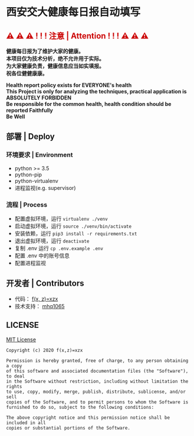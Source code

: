 # 西安交大健康每日报自动填写
## <font color="#c00">⚠ ⚠ ⚠ ! ! ! 注意 | Attention ! ! ! ⚠ ⚠ ⚠</font>
**健康每日报为了维护大家的健康。**  
**本项目仅为技术分析，绝不允许用于实际。**  
**为大家健康负责，健康信息应当如实填报。**  
**祝各位健健康康。**  

**Health report policy exists for EVERYONE's health**  
**This Project is only for analyzing the techniques, practical application is ABSOLUTELY FORBIDDEN**  
**Be responsible for the common health, health condition should be reported Faithfully**  
**Be Well**  

## 部署 | Deploy
### 环境要求 | Environment
* python >= 3.5
* python-pip
* python-virtualenv
* 进程监视(e.g. supervisor)
### 流程 | Process
* 配置虚拟环境，运行 `virtualenv ./venv`  
* 启动虚拟环境，运行 `source ./venv/bin/activate`  
* 安装依赖，运行 `pip3 install -r requirements.txt`  
* 退出虚拟环境，运行 `deactivate`
* 复制 .env 运行 `cp .env.example .env`
* 配置 .env 中的账号信息
* 配置进程监视
## 开发者 | Contributors
* 代码： [f(x, z)=xzx](https://github.com/XuZhixuan)
* 技术支持： [mhq1065](https://github.com/mhq1065)
## LICENSE
[MIT License](https://opensource.org/licenses/MIT)  

    Copyright (c) 2020 f(x,z)=xzx

    Permission is hereby granted, free of charge, to any person obtaining a copy
    of this software and associated documentation files (the "Software"), to deal
    in the Software without restriction, including without limitation the rights
    to use, copy, modify, merge, publish, distribute, sublicense, and/or sell
    copies of the Software, and to permit persons to whom the Software is
    furnished to do so, subject to the following conditions:

    The above copyright notice and this permission notice shall be included in all
    copies or substantial portions of the Software.

